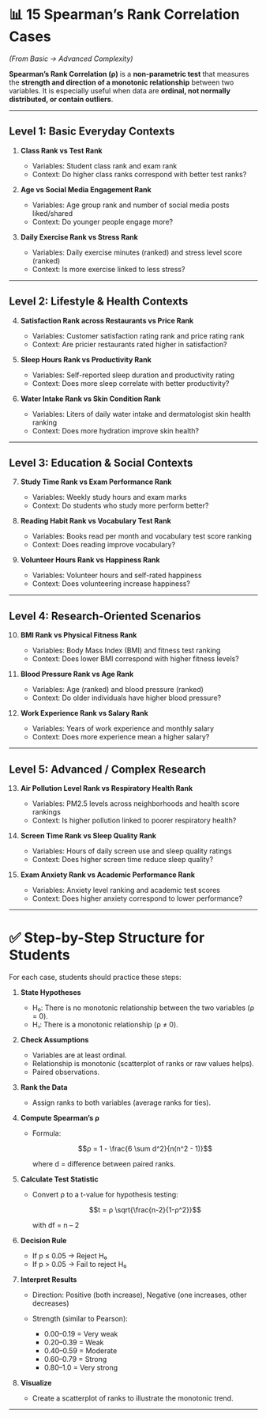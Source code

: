# 📊 15 Spearman’s Rank Correlation Cases

*(From Basic → Advanced Complexity)*

**Spearman’s Rank Correlation (ρ)** is a **non-parametric test** that measures the **strength and direction of a monotonic relationship** between two variables. It is especially useful when data are **ordinal, not normally distributed, or contain outliers**.

---

## **Level 1: Basic Everyday Contexts**

1. **Class Rank vs Test Rank**

   * Variables: Student class rank and exam rank
   * Context: Do higher class ranks correspond with better test ranks?

2. **Age vs Social Media Engagement Rank**

   * Variables: Age group rank and number of social media posts liked/shared
   * Context: Do younger people engage more?

3. **Daily Exercise Rank vs Stress Rank**

   * Variables: Daily exercise minutes (ranked) and stress level score (ranked)
   * Context: Is more exercise linked to less stress?

---

## **Level 2: Lifestyle & Health Contexts**

4. **Satisfaction Rank across Restaurants vs Price Rank**

   * Variables: Customer satisfaction rating rank and price rating rank
   * Context: Are pricier restaurants rated higher in satisfaction?

5. **Sleep Hours Rank vs Productivity Rank**

   * Variables: Self-reported sleep duration and productivity rating
   * Context: Does more sleep correlate with better productivity?

6. **Water Intake Rank vs Skin Condition Rank**

   * Variables: Liters of daily water intake and dermatologist skin health ranking
   * Context: Does more hydration improve skin health?

---

## **Level 3: Education & Social Contexts**

7. **Study Time Rank vs Exam Performance Rank**

   * Variables: Weekly study hours and exam marks
   * Context: Do students who study more perform better?

8. **Reading Habit Rank vs Vocabulary Test Rank**

   * Variables: Books read per month and vocabulary test score ranking
   * Context: Does reading improve vocabulary?

9. **Volunteer Hours Rank vs Happiness Rank**

   * Variables: Volunteer hours and self-rated happiness
   * Context: Does volunteering increase happiness?

---

## **Level 4: Research-Oriented Scenarios**

10. **BMI Rank vs Physical Fitness Rank**

    * Variables: Body Mass Index (BMI) and fitness test ranking
    * Context: Does lower BMI correspond with higher fitness levels?

11. **Blood Pressure Rank vs Age Rank**

    * Variables: Age (ranked) and blood pressure (ranked)
    * Context: Do older individuals have higher blood pressure?

12. **Work Experience Rank vs Salary Rank**

    * Variables: Years of work experience and monthly salary
    * Context: Does more experience mean a higher salary?

---

## **Level 5: Advanced / Complex Research**

13. **Air Pollution Level Rank vs Respiratory Health Rank**

    * Variables: PM2.5 levels across neighborhoods and health score rankings
    * Context: Is higher pollution linked to poorer respiratory health?

14. **Screen Time Rank vs Sleep Quality Rank**

    * Variables: Hours of daily screen use and sleep quality ratings
    * Context: Does higher screen time reduce sleep quality?

15. **Exam Anxiety Rank vs Academic Performance Rank**

    * Variables: Anxiety level ranking and academic test scores
    * Context: Does higher anxiety correspond to lower performance?

---

# ✅ Step-by-Step Structure for Students

For each case, students should practice these steps:

1. **State Hypotheses**

   * H₀: There is no monotonic relationship between the two variables (ρ = 0).
   * H₁: There is a monotonic relationship (ρ ≠ 0).

2. **Check Assumptions**

   * Variables are at least ordinal.
   * Relationship is monotonic (scatterplot of ranks or raw values helps).
   * Paired observations.

3. **Rank the Data**

   * Assign ranks to both variables (average ranks for ties).

4. **Compute Spearman’s ρ**

   * Formula:

     $$ρ = 1 - \frac{6 \sum d^2}{n(n^2 - 1)}$$

     where d = difference between paired ranks.

5. **Calculate Test Statistic**

   * Convert ρ to a t-value for hypothesis testing:

     $$t = ρ \sqrt{\frac{n-2}{1-ρ^2}}$$

     with df = n – 2

6. **Decision Rule**

   * If p ≤ 0.05 → Reject H₀
   * If p > 0.05 → Fail to reject H₀

7. **Interpret Results**

   * Direction: Positive (both increase), Negative (one increases, other decreases)
   * Strength (similar to Pearson):

     * 0.00–0.19 = Very weak
     * 0.20–0.39 = Weak
     * 0.40–0.59 = Moderate
     * 0.60–0.79 = Strong
     * 0.80–1.0 = Very strong

8. **Visualize**

   * Create a scatterplot of ranks to illustrate the monotonic trend.

---

